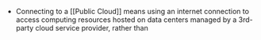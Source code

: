 - Connecting to a [[Public Cloud]] means using an internet connection to access computing resources hosted on data centers managed by a 3rd-party cloud service provider, rather than 